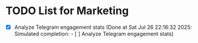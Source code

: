 # TODO List for Marketing

- [x] Analyze Telegram engagement stats  (Done at Sat Jul 26 22:16:32 2025: Simulated completion: - [ ] Analyze Telegram engagement stats)